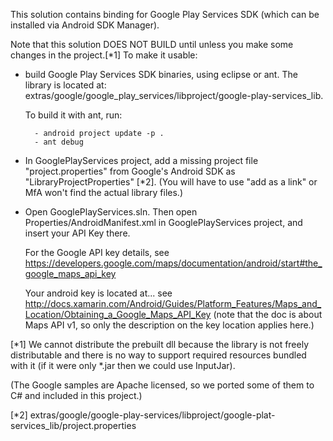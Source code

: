 
This solution contains binding for Google Play Services SDK (which can be
installed via Android SDK Manager).

Note that this solution DOES NOT BUILD until unless you make some changes
in the project.[*1] To make it usable:

- build Google Play Services SDK binaries, using eclipse or ant.
  The library is located at:
  extras/google/google_play_services/libproject/google-play-services_lib.

	To build it with ant, run:

		- android project update -p .
		- ant debug

- In GooglePlayServices project, add a missing project file 
  "project.properties" from Google's Android SDK as
  "LibraryProjectProperties" [*2]. (You will have to use "add as a link"
  or MfA won't find the actual library files.)

- Open GooglePlayServices.sln. Then open Properties/AndroidManifest.xml in
  GooglePlayServices project, and insert your API Key there.

  For the Google API key details, see https://developers.google.com/maps/documentation/android/start#the_google_maps_api_key
  
  Your android key is located at... see http://docs.xamarin.com/Android/Guides/Platform_Features/Maps_and_Location/Obtaining_a_Google_Maps_API_Key
  (note that the doc is about Maps API v1, so only the description
  on the key location applies here.)

[*1] We cannot distribute the prebuilt dll because the library
is not freely distributable and there is no way to support required
resources bundled with it (if it were only *.jar then we could use InputJar).

(The Google samples are Apache licensed, so we ported some of them
to C# and included in this project.)

[*2] extras/google/google-play-services/libproject/google-plat-services_lib/project.properties
